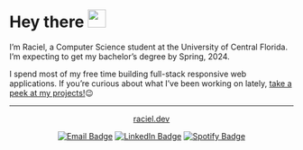 # Hey there <img src="https://i.imgur.com/Mi3uFtH.gif" width="32px">

I’m Raciel, a Computer Science student at the University of Central Florida. I’m expecting to get my bachelor’s degree by Spring, 2024.
  
I spend most of my free time building full-stack responsive web applications. If you’re curious about what I’ve been working on lately, [take a peek at my projects!](https://raciel.dev/#projects)😉

---

<div align="center">
  
[raciel.dev](https://raciel.dev)
  
</div>
<div align="center">
  
[![Email Badge](https://img.shields.io/badge/-Email-EA4335?style=for-the-badge&logo=Gmail&logoColor=white)](mailto:hi@raciel.dev)
[![LinkedIn Badge](https://img.shields.io/badge/-LinkedIn-0A66C2?style=for-the-badge&logo=Linkedin&logoColor=white)](https://www.linkedin.com/in/racielap)
[![Spotify Badge](https://img.shields.io/badge/Spotify-1ED760?style=for-the-badge&logo=spotify&logoColor=white)](https://open.spotify.com/user/hq4b6g53rt66krufjr2pnfqhc?si=035315f5f0d24075)

</div>
